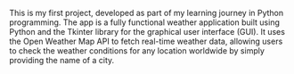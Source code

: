 This is my first project, developed as part of my learning journey in Python programming. The app is a fully functional weather application built using Python and the Tkinter library for the graphical user interface (GUI). It uses the Open Weather Map API to fetch real-time weather data, allowing users to check the weather conditions for any location worldwide by simply providing the name of a city.
